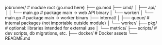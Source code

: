 jobrunner/                    # module root (go.mod here)
├── go.mod
├── cmd/
│   ├── api/
│   │   └── main.go          # package main -> web API binary
│   └── worker/
│       └── main.go          # package main -> worker binary
├── internal/
│   ├── queue/               # internal packages (not importable outside module)
│   └── worker/
├── pkg/                     # optional: libraries intended for external use
│   └── metrics/
├── scripts/                 # dev scripts, db migrations, etc.
├── docker/                  # Docker assets
└── README.md
